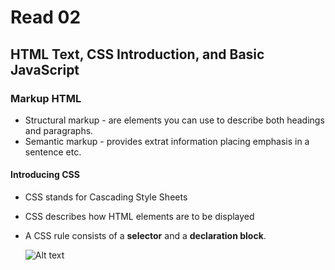 # Read 02 #
## HTML Text, CSS Introduction, and Basic JavaScript ##

### Markup HTML ###

* Structural markup - are elements you can use to describe both headings and paragraphs. 
* Semantic markup - provides extrat information placing emphasis in a sentence etc. 

#### Introducing CSS ####

* CSS stands for Cascading Style Sheets

* CSS describes how HTML elements are to be displayed

* A CSS rule consists of a <b>selector</b> and a <b>declaration block</b>.

  ![Alt text](https://www.w3schools.com/whatis/img_selector.gif "Image from W3Schools")
